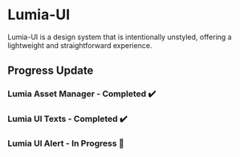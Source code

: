 # Lumia-UI
Lumia-UI is a design system that is intentionally unstyled, offering a lightweight and straightforward experience.

## Progress Update

### Lumia Asset Manager - Completed ✔️

### Lumia UI Texts - Completed ✔️

### Lumia UI Alert - In Progress 🚧

